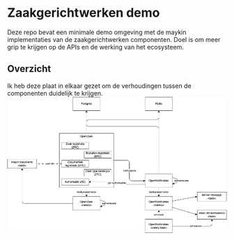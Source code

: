 # Zaakgerichtwerken demo

Deze repo bevat een minimale demo omgeving met de maykin implementaties van de zaakgerichtwerken componenten.
Doel is om meer grip te krijgen op de APIs en de werking van het ecosysteem.


## Overzicht
Ik heb deze plaat in elkaar gezet om de verhoudingen tussen de componenten duidelijk te krijgen.
![Overzicht containers](./docs/containers.drawio.png)